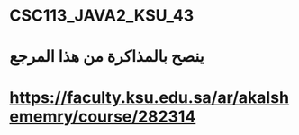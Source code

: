 # CSC113_JAVA2_KSU_43
# ينصح بالمذاكرة من هذا المرجع
# https://faculty.ksu.edu.sa/ar/akalshememry/course/282314

